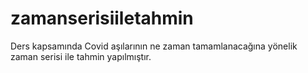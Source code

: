 # zamanserisiiletahmin
Ders kapsamında Covid aşılarının ne zaman tamamlanacağına yönelik zaman serisi ile tahmin yapılmıştır.
